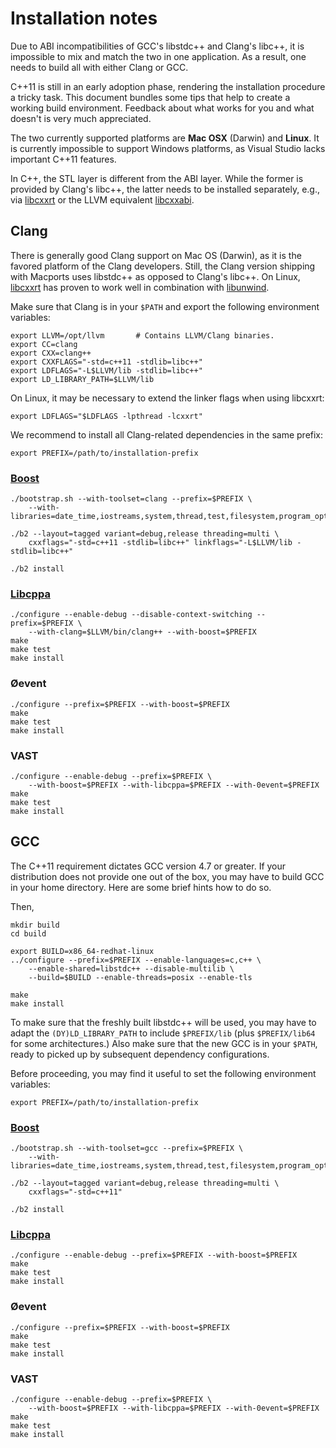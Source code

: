 Installation notes
==================

Due to ABI incompatibilities of GCC's libstdc++ and Clang's libc++, it is
impossible to mix and match the two in one application. As a result, one needs
to build all with either Clang or GCC.

C++11 is still in an early adoption phase, rendering the installation procedure
a tricky task. This document bundles some tips that help to create a working
build environment. Feedback about what works for you and what doesn't is very
much appreciated.

The two currently supported platforms are **Mac OSX** (Darwin) and **Linux**.
It is currently impossible to support Windows platforms, as Visual Studio lacks
important C++11 features.

In C++, the STL layer is different from the ABI layer. While the former is
provided by Clang's libc++, the latter needs to be installed separately,
e.g., via [libcxxrt][libcxxrt] or the LLVM
equivalent [libcxxabi](http://libcxxabi.llvm.org). 

Clang
-----

There is generally good Clang support on Mac OS (Darwin), as it is the favored
platform of the Clang developers. Still, the Clang version shipping with
Macports uses libstdc++ as opposed to Clang's libc++. On Linux,
[libcxxrt][libcxxrt] has proven to work well in combination with
[libunwind](http://www.nongnu.org/libunwind/index.html).

Make sure that Clang is in your `$PATH` and export the following
environment variables:

    export LLVM=/opt/llvm       # Contains LLVM/Clang binaries.
    export CC=clang
    export CXX=clang++
    export CXXFLAGS="-std=c++11 -stdlib=libc++"
    export LDFLAGS="-L$LLVM/lib -stdlib=libc++"
    export LD_LIBRARY_PATH=$LLVM/lib

On Linux, it may be necessary to extend the linker flags when using libcxxrt:

    export LDFLAGS="$LDFLAGS -lpthread -lcxxrt"

We recommend to install all Clang-related dependencies in the same prefix:

    export PREFIX=/path/to/installation-prefix

### [Boost](http://www.boost.org)

    ./bootstrap.sh --with-toolset=clang --prefix=$PREFIX \
        --with-libraries=date_time,iostreams,system,thread,test,filesystem,program_options
    
    ./b2 --layout=tagged variant=debug,release threading=multi \
        cxxflags="-std=c++11 -stdlib=libc++" linkflags="-L$LLVM/lib -stdlib=libc++"
    
    ./b2 install

### [Libcppa](https://github.com/Neverlord/libcppa)

    ./configure --enable-debug --disable-context-switching --prefix=$PREFIX \
        --with-clang=$LLVM/bin/clang++ --with-boost=$PREFIX
    make
    make test
    make install

### Øevent

    ./configure --prefix=$PREFIX --with-boost=$PREFIX
    make
    make test
    make install

### VAST

    ./configure --enable-debug --prefix=$PREFIX \
        --with-boost=$PREFIX --with-libcppa=$PREFIX --with-0event=$PREFIX
    make
    make test
    make install

GCC
---

The C++11 requirement dictates GCC version 4.7 or greater. If your distribution
does not provide one out of the box, you may have to build GCC in your home
directory. Here are some brief hints how to do so.

Then,

    mkdir build
    cd build

    export BUILD=x86_64-redhat-linux
    ../configure --prefix=$PREFIX --enable-languages=c,c++ \
        --enable-shared=libstdc++ --disable-multilib \
        --build=$BUILD --enable-threads=posix --enable-tls 

    make
    make install

To make sure that the freshly built libstdc++ will be used, you may have to
adapt the `(DY)LD_LIBRARY_PATH` to include `$PREFIX/lib` (plus `$PREFIX/lib64`
for some architectures.) Also make sure that the new GCC is in your `$PATH`,
ready to picked up by subsequent dependency configurations.

Before proceeding, you may find it useful to set the following environment
variables:

    export PREFIX=/path/to/installation-prefix

### [Boost](http://www.boost.org)

    ./bootstrap.sh --with-toolset=gcc --prefix=$PREFIX \
        --with-libraries=date_time,iostreams,system,thread,test,filesystem,program_options
    
    ./b2 --layout=tagged variant=debug,release threading=multi \
        cxxflags="-std=c++11"
    
    ./b2 install

### [Libcppa](https://github.com/Neverlord/libcppa)

    ./configure --enable-debug --prefix=$PREFIX --with-boost=$PREFIX
    make
    make test
    make install

### Øevent

    ./configure --prefix=$PREFIX --with-boost=$PREFIX
    make
    make test
    make install

### VAST

    ./configure --enable-debug --prefix=$PREFIX \
        --with-boost=$PREFIX --with-libcppa=$PREFIX --with-0event=$PREFIX
    make
    make test
    make install



[libcxxrt]: https://github.com/pathscale/libcxxrt
